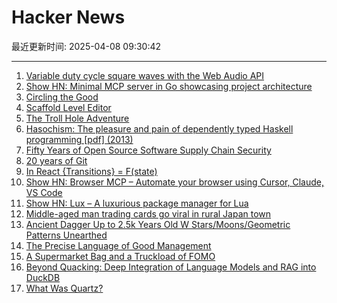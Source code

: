 # Hacker News

最近更新时间: 2025-04-08 09:30:42

--- 
1. [Variable duty cycle square waves with the Web Audio API](https://www.danblack.co/blog/variable-duty-cycle-square-wave) 
2. [Show HN: Minimal MCP server in Go showcasing project architecture](https://github.com/TuanKiri/weather-mcp-server) 
3. [Circling the Good](https://www.nybooks.com/articles/2025/04/24/circling-the-good-thomas-nagel/) 
4. [Scaffold Level Editor](https://blog.littlepolygon.com/posts/scaffold/) 
5. [The Troll Hole Adventure](https://bluerenga.blog/2025/04/03/the-troll-hole-adventure-1980/) 
6. [Hasochism: The pleasure and pain of dependently typed Haskell programming [pdf] (2013)](https://personal.cis.strath.ac.uk/conor.mcbride/pub/hasochism.pdf) 
7. [Fifty Years of Open Source Software Supply Chain Security](https://queue.acm.org/detail.cfm?id=3722542) 
8. [20 years of Git](https://blog.gitbutler.com/20-years-of-git/) 
9. [In React {Transitions} = F(state)](https://jordaneldredge.com/blog/transitions-f-of-state/) 
10. [Show HN: Browser MCP – Automate your browser using Cursor, Claude, VS Code](https://browsermcp.io/) 
11. [Show HN: Lux – A luxurious package manager for Lua](https://mrcjkb.dev/posts/2025-04-07-lux-announcement.html) 
12. [Middle-aged man trading cards go viral in rural Japan town](https://www.tokyoweekender.com/entertainment/middle-aged-man-trading-cards-go-viral-in-japan/) 
13. [Ancient Dagger Up to 2.5k Years Old W Stars/Moons/Geometric Patterns Unearthed](https://www.smithsonianmag.com/smart-news/metal-detectorists-unearth-ancient-dagger-decorated-with-tiny-stars-crescent-moons-and-geometric-patterns-180986369/) 
14. [The Precise Language of Good Management](https://staysaasy.com/management/2025/04/06/precise-language.html) 
15. [A Supermarket Bag and a Truckload of FOMO](https://blog.julik.nl/2025/03/a-little-adventure-in-modern-frontend) 
16. [Beyond Quacking: Deep Integration of Language Models and RAG into DuckDB](https://arxiv.org/abs/2504.01157) 
17. [What Was Quartz?](https://www.zachseward.com/what-was-quartz/) 

